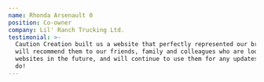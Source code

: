 ```yaml
---
name: Rhonda Arsenault 0
position: Co-owner
company: Lil' Ranch Trucking Ltd.
testimonial: >-
  Caution Creation built us a website that perfectly represented our brand. We
  will recommend them to our friends, family and colleagues who are looking for
  websites in the future, and will continue to use them for any updates that we
  do!
---
```

